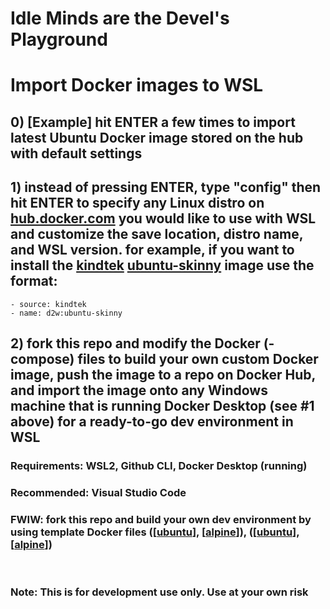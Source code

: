 # Idle Minds are the Devel's Playground

# Import Docker images to WSL

## 0) [Example] hit ENTER a few times to import latest Ubuntu Docker image stored on the hub with default settings

## 1) instead of pressing ENTER, type "config" then hit ENTER to specify any Linux distro on [hub.docker.com](https://hub.docker.com/) you would like to use with WSL and customize the save location, distro name, and WSL version. for example, if you want to install the [kindtek](https://hub.docker.com/u/kindtek) [ubuntu-skinny](https://hub.docker.com/layers/kindtek/d2w/ubuntu-skinny/images/sha256-8bd7bb3e551617bc25fbed830ecc70bb877d99b8013302336a6aea903b0cf753?context=repo) image use the format:

    - source: kindtek
    - name: d2w:ubuntu-skinny

## 2) fork this repo and modify the Docker (-compose) files to build your own custom Docker image, push the image to a repo on Docker Hub, and import the image onto any Windows machine that is running Docker Desktop (see #1 above) for a ready-to-go dev environment in WSL

### Requirements: WSL2, Github CLI, Docker Desktop (running)

### Recommended: Visual Studio Code

### FWIW: fork this repo and build your own dev environment by using template Docker files ([[ubuntu](docker-compose.ubuntu.yaml)], [[alpine](docker-compose.alpine.yaml)]), ([[ubuntu](dockerfile.ubuntu.yaml)], [[alpine](dockerfile.alpine.yaml)])

&nbsp;
&nbsp;

### Note: This is for development use only. Use at your own risk
